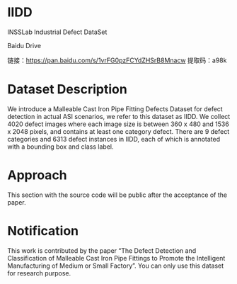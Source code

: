 # IIDD

INSSLab Industrial Defect DataSet

Baidu Drive

链接：https://pan.baidu.com/s/1vrFG0pzFCYdZHSrB8Mnacw 
提取码：a98k 

# Dataset Description
We introduce a Malleable Cast Iron Pipe Fitting Defects Dataset for defect detection in actual ASI scenarios, we refer to this dataset as IIDD. We collect 4020 defect images where each image size is between 360 x 480 and 1536 x 2048 pixels, and contains at least one category defect. There are 9 defect categories and 6313 defect instances in IIDD, each of which is annotated with a bounding box and class label.

# Approach
This section with the source code will be public after the acceptance of the paper.

# Notification

This work is contributed by the paper “The Defect Detection and Classification of Malleable Cast Iron Pipe Fittings to
Promote the Intelligent Manufacturing of Medium or Small Factory”. You can only use this dataset for research purpose.

